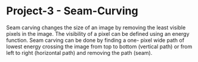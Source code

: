 # Project-3 - Seam-Curving

Seam carving changes the size of an image by removing the least visible pixels in the image. The 
visibility of a pixel can be defined using an energy function. Seam carving can be done by finding a one-
pixel wide path of lowest energy crossing the image from top to bottom (vertical path) or from left to 
right (horizontal path) and removing the path (seam).
